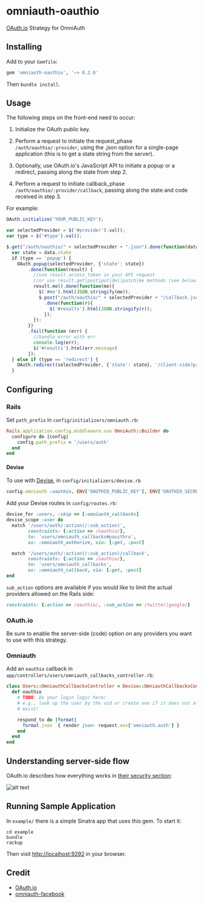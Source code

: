 omniauth-oauthio
=================

[OAuth.io](https://oauth.io/) Strategy for OmniAuth

## Installing

Add to your `Gemfile`:

```ruby
gem 'omniauth-oauthio', '~> 0.2.0'
```

Then `bundle install`.

## Usage

The following steps on the front-end need to occur:

1. Initialize the OAuth public key.

2. Perform a request to initiate the request_phase `/auth/oauthio/:provider`, using the .json option for a single-page application (this is to get a state string from the server).

3. Optionally, use OAuth.io's JavaScript API to initiate a popup or a redirect, passing along the state from step 2.

4. Perform a request to initiate callback_phase `/auth/oauthio/:provider/callback`, passing along the state and code received in step 3.

For example:

```javascript
OAuth.initialize('YOUR_PUBLIC_KEY');

var selectedProvider = $('#provider').val();
var type = $('#type').val();

$.get("/auth/oauthio/" + selectedProvider + ".json").done(function(data){
  var state = data.state
  if (type == 'popup') {
    OAuth.popup(selectedProvider, {'state': state})
        .done(function(result) {
          //use result.access_token in your API request
          //or use result.get|post|put|del|patch|me methods (see below)
          result.me().done(function(me){
            $('#me').html(JSON.stringify(me));
            $.post("/auth/oauthio/" + selectedProvider + "/callback.json", {'state': state, 'code': result.code})
              .done(function(r){
                $('#results').html(JSON.stringify(r));
              });
          });
        })
        .fail(function (err) {
          //handle error with err
          console.log(err);
          $('#results').html(err.message)
        });
  } else if (type == 'redirect') {
    OAuth.redirect(selectedProvider, {'state': state}, '/client-side?provider=' + selectedProvider + '&state=' + state);
  }
```

## Configuring

### Rails

Set `path_prefix` in `config/initializers/omniauth.rb`:

```ruby
Rails.application.config.middleware.use OmniAuth::Builder do
  configure do |config|
    config.path_prefix = '/users/auth'
  end
end
```

#### Devise

To use with [Devise](https://github.com/plataformatec/devise), in `config/initializers/devise.rb`

```ruby
config.omniauth :oauthio, ENV['OAUTHIO_PUBLIC_KEY'], ENV['OAUTHIO_SECRET_KEY']
```

Add your Devise routes in `config/routes.rb`:

```ruby
devise_for :users, :skip => [:omniauth_callbacks]
devise_scope :user do
  match '/users/auth/:action(/:sub_action)',
        constraints: {:action => /oauthio/},
        to: 'users/omniauth_callbacks#passthru',
        as: :omniauth_authorize, via: [:get, :post]

  match '/users/auth/:action(/:sub_action)/callback',
        constraints: {:action => /oauthio/},
        to: 'users/omniauth_callbacks',
        as: :omniauth_callback, via: [:get, :post]
end
```

`sub_action` options are available if you would like to limit the actual providers allowed on the Rails side:

```ruby
constraints: {:action => /oauthio/, :sub_action => /twitter|google/}
```

### OAuth.io

Be sure to enable the server-side (code) option on any providers you want to use with this strategy.

### Omniauth

Add an `oauthio` callback in `app/controllers/users/omniauth_callbacks_controller.rb`:

```ruby
class Users::OmniauthCallbacksController < Devise::OmniauthCallbacksController
  def oauthio
    # TODO: Do your login logic here!
    # e.g., look up the user by the uid or create one if it does not already
    # exist!

    respond_to do |format|
      format.json  { render json: request.env['omniauth.auth'] }
    end
  end
end
```

## Understanding server-side flow

OAuth.io describes how everything works in [their security section](https://oauth.io/docs/security):

![alt text](https://oauth.io/img/server-side-flow.png "Server side flow")

## Running Sample Application

In `example/` there is a simple Sinatra app that uses this gem. To start it:

    cd example
    bundle
    rackup

Then visit [http://localhost:9292](http://localhost:9292) in your browser.

## Credit

- [OAuth.io](https://oauth.io/)
- [omniauth-facebook](https://github.com/mkdynamic/omniauth-facebook)
